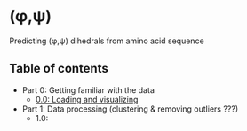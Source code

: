 # (&phi;,&psi;)

Predicting (&phi;,&psi;) dihedrals from amino acid sequence

## Table of contents

* Part 0: Getting familiar with the data
    * [0.0: Loading and visualizing](http://nbviewer.jupyter.org/github/gjoni/phipsi/blob/master/notebooks/0.0-loading-and-visualizing.ipynb)
* Part 1: Data processing (clustering & removing outliers ???)
    * 1.0: 
